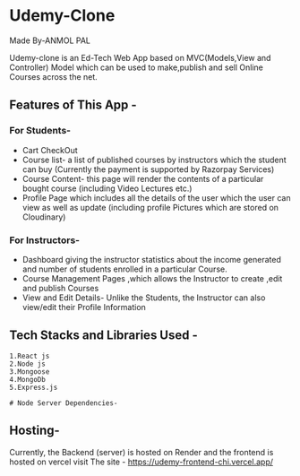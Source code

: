 # Udemy-Clone
Made By-ANMOL PAL

Udemy-clone is an Ed-Tech Web App based on MVC(Models,View and Controller) Model which can be used to make,publish and sell Online Courses across the net.

## Features of This App -
### For Students- 
* Cart CheckOut
* Course list- a list of published courses by instructors which the student can buy (Currently the payment is supported by Razorpay Services)
* Course Content- this page will render the contents of a particular bought course (including Video Lectures etc.)
* Profile Page which includes all the details of the user which the user can view as well as update (including profile Pictures which are stored on Cloudinary)
### For Instructors-
* Dashboard giving the instructor statistics about the income generated and number of students enrolled in a particular Course.
* Course Management Pages ,which allows the Instructor to create ,edit and publish Courses
* View and Edit Details- Unlike the Students, the Instructor can also view/edit their Profile Information
## Tech Stacks and Libraries Used -
    1.React js
    2.Node js
    3.Mongoose
    4.MongoDb
    5.Express.js

    # Node Server Dependencies-
      
## Hosting-
  Currently, the Backend (server) is hosted on Render and the frontend is hosted on vercel
  visit The site - https://udemy-frontend-chi.vercel.app/

  

       

